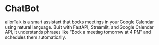 # ChatBot
ailorTalk is a smart assistant that books meetings in your Google Calendar using natural language. Built with FastAPI, Streamlit, and Google Calendar API, it understands phrases like “Book a meeting tomorrow at 4 PM” and schedules them automatically.
